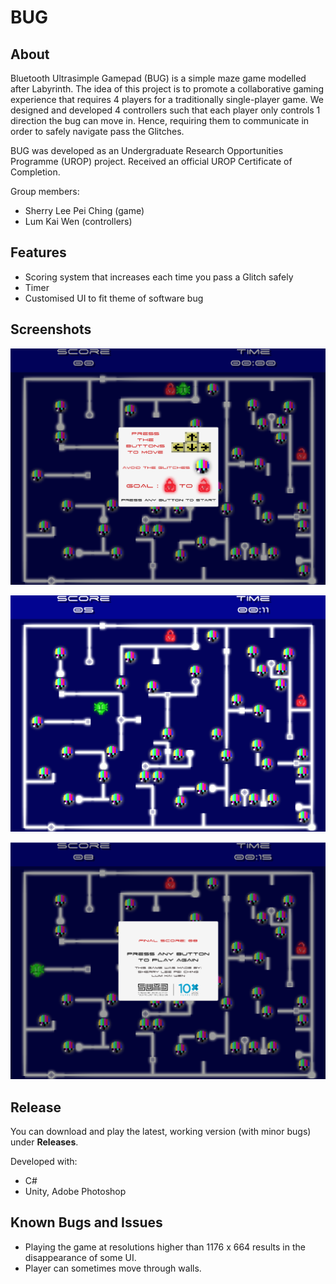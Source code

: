 # BUG
## About
Bluetooth Ultrasimple Gamepad (BUG) is a simple maze game modelled after Labyrinth. The idea of this project is to promote a collaborative gaming experience that requires 4 players for a traditionally single-player game. We designed and developed 4 controllers such that each player only controls 1 direction the bug can move in. Hence, requiring them to communicate in order to safely navigate pass the Glitches.

BUG was developed as an Undergraduate Research Opportunities Programme (UROP) project. Received an official UROP Certificate of Completion.

Group members:
* Sherry Lee Pei Ching (game)
* Lum Kai Wen (controllers)

## Features
* Scoring system that increases each time you pass a Glitch safely
* Timer
* Customised UI to fit theme of software bug

## Screenshots
<p align="center">
  <img src="images/bug_ss1.png" width="750" >
</p>
<p align="center">
  <img src="images/bug_ss2.png" width="750" >
</p>
<p align="center">
  <img src="images/bug_ss3.png" width="750" >
</p>

## Release
You can download and play the latest, working version (with minor bugs) under **Releases**.

Developed with:
* C#
* Unity, Adobe Photoshop

## Known Bugs and Issues
* Playing the game at resolutions higher than 1176 x 664 results in the disappearance of some UI.
* Player can sometimes move through walls.
